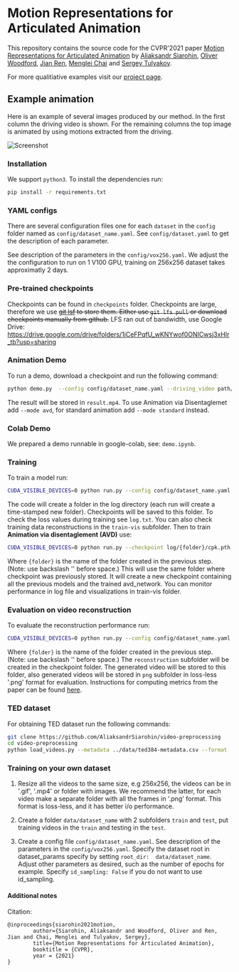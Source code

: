 # Motion Representations for Articulated Animation

This repository contains the source code for the CVPR'2021 paper [Motion Representations for Articulated Animation](https://arxiv.org/abs/2104.11280) by [Aliaksandr Siarohin](https://aliaksandrsiarohin.github.io/aliaksandr-siarohin-website/), [Oliver  Woodford](https://ojwoodford.github.io/), [Jian Ren](https://alanspike.github.io/), [Menglei Chai](https://mlchai.com/) and [Sergey Tulyakov](http://www.stulyakov.com/). 

For more qualitiative examples visit our [project page](https://snap-research.github.io/articulated-animation/).

## Example animation

Here is an example of several images produced by our method. In the first column the driving video is shown. For the remaining columns the top image is animated by using motions extracted from the driving. 

![Screenshot](sup-mat/teaser.gif)

### Installation

We support ```python3```. To install the dependencies run:
```bash
pip install -r requirements.txt
```

### YAML configs

There are several configuration files one for each `dataset` in the `config` folder named as ```config/dataset_name.yaml```. See ```config/dataset.yaml``` to get the description of each parameter.

See description of the parameters in the ```config/vox256.yaml```. We adjust the the configuration to run on 1 V100 GPU, training on 256x256 dataset takes approximatly 2 days.

### Pre-trained checkpoints
Checkpoints can be found in ```checkpoints``` folder. Checkpoints are large, therefore we use ~~[git lsf](https://git-lfs.github.com/) to store them. Either use ```git lfs pull``` or download checkpoints manually from github.~~ LFS ran out of bandwidth, use Google Drive: https://drive.google.com/drive/folders/1jCeFPqfU_wKNYwof0ONICwsj3xHlr_tb?usp=sharing



### Animation Demo
To run a demo, download a checkpoint and run the following command:
```bash
python demo.py  --config config/dataset_name.yaml --driving_video path/to/driving --source_image path/to/source --checkpoint path/to/checkpoint
```
The result will be stored in ```result.mp4```. To use Animation via Disentaglemet add ```--mode avd```, for standard animation add  ```--mode standard``` instead.

### Colab Demo 
We prepared a demo runnable in google-colab, see: ```demo.ipynb```.


### Training

To train a model run:
```bash
CUDA_VISIBLE_DEVICES=0 python run.py --config config/dataset_name.yaml --device_ids 0
```
The code will create a folder in the log directory (each run will create a time-stamped new folder). Checkpoints will be saved to this folder.
To check the loss values during training see ```log.txt```.
You can also check training data reconstructions in the ```train-vis``` subfolder.
Then to train **Animation via disentaglement (AVD)** use:

```bash
CUDA_VISIBLE_DEVICES=0 python run.py --checkpoint log/{folder}/cpk.pth --config config/dataset_name.yaml --device_ids 0 --mode train_avd
```
Where ```{folder}``` is the name of the folder created in the previous step. (Note: use backslash '\' before space.)
This will use the same folder where checkpoint was previously stored.
It will create a new checkpoint containing all the previous models and the trained avd_network.
You can monitor performance in log file and visualizations in train-vis folder.

### Evaluation on video reconstruction

To evaluate the reconstruction performance run:
```bash
CUDA_VISIBLE_DEVICES=0 python run.py --config config/dataset_name.yaml --mode reconstruction --checkpoint log/{folder}/cpk.pth
```
Where ```{folder}``` is the name of the folder created in the previous step. (Note: use backslash '\' before space.)
The ```reconstruction``` subfolder will be created in the checkpoint folder.
The generated video will be stored to this folder, also generated videos will be stored in ```png``` subfolder in loss-less '.png' format for evaluation.
Instructions for computing metrics from the paper can be found [here](https://github.com/AliaksandrSiarohin/pose-evaluation).

### TED dataset
For obtaining TED dataset run the following commands:
```bash
git clone https://github.com/AliaksandrSiarohin/video-preprocessing
cd video-preprocessing
python load_videos.py --metadata ../data/ted384-metadata.csv --format .mp4 --out_folder ../data/TED384-v2 --workers 8 --image_shape 384,384
```

### Training on your own dataset
1) Resize all the videos to the same size, e.g 256x256, the videos can be in '.gif', '.mp4' or folder with images.
We recommend the latter, for each video make a separate folder with all the frames in '.png' format. This format is loss-less, and it has better i/o performance.

2) Create a folder ```data/dataset_name``` with 2 subfolders ```train``` and ```test```, put training videos in the ```train``` and testing in the ```test```.

3) Create a config file ```config/dataset_name.yaml```. See description of the parameters in the ```config/vox256.yaml```.  Specify the dataset root in dataset_params specify by setting  ```root_dir:  data/dataset_name```.  Adjust other parameters as desired, such as the number of epochs for example. Specify ```id_sampling: False``` if you do not want to use id_sampling.


#### Additional notes

Citation: 
```
@inproceedings{siarohin2021motion,
        author={Siarohin, Aliaksandr and Woodford, Oliver and Ren, Jian and Chai, Menglei and Tulyakov, Sergey},
        title={Motion Representations for Articulated Animation},
        booktitle = {CVPR},
        year = {2021}
}
```

